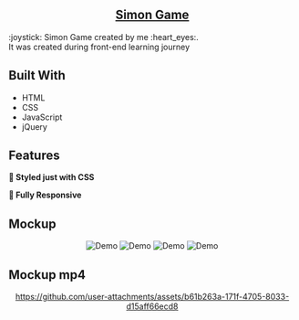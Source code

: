 <h2 align="center">
  <a href="https://alexandradanca.github.io/Simon-Game/" target="_blank">Simon Game</a>
</h2>

<p>:joystick: Simon Game created by me :heart_eyes:. </br>It was created during front-end learning journey</p>

## Built With
- HTML
- CSS
- JavaScript
- jQuery

## Features

**🎨 Styled just with CSS**

**📱 Fully Responsive**

<h2>Mockup</h2>
<div align="center"> 
  <img alt="Demo" src="./assets/images/readme-1.png" />
  <img alt="Demo" src="./assets/images/readme-2.png" />
  <img alt="Demo" src="./assets/images/readme-3.png" />
  <img alt="Demo" src="./assets/images/readme-4.png" />
</div>

<h2>Mockup mp4</h2>
<div align="center">
  

https://github.com/user-attachments/assets/b61b263a-171f-4705-8033-d15aff66ecd8


</div>
